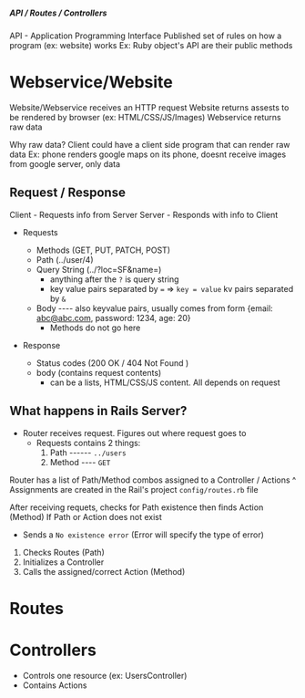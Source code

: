 ##### API / Routes / Controllers

API - Application Programming Interface
Published set of rules on how a program (ex: website) works
  Ex: Ruby object's API are their public methods

# Webservice/Website
Website/Webservice receives an HTTP request
  Website returns assests to be rendered by browser (ex: HTML/CSS/JS/Images)
  Webservice returns raw data

Why raw data? 
Client could have a client side program that can render raw data
  Ex: phone renders google maps on its phone, doesnt receive images from google server, only data


## Request / Response
Client - Requests info from Server
Server - Responds with info to Client

+ Requests
  - Methods (GET, PUT, PATCH, POST)
  - Path (../user/4)
  - Query String (../?loc=SF&name=) 
    - anything after the `?` is query string
    - key value pairs separated by `=` => `key = value`
      kv pairs separated by `&`
  - Body ---- also keyvalue pairs, usually comes from form
    {email: abc@abc.com, password: 1234, age: 20}
    - Methods do not go here

+ Response
  - Status codes (200 OK / 404 Not Found )
  - body (contains request contents)
    - can be a lists, HTML/CSS/JS content. All depends on request


## What happens in Rails Server?

+ Router receives request. Figures out where request goes to
  - Requests contains 2 things:
    1. Path ------  `../users`
    2. Method ----  `GET`

Router has a list of Path/Method combos assigned to a Controller / Actions
^ Assignments are created in the Rail's project `config/routes.rb` file

After receiving requets, checks for Path existence then finds Action (Method)
If Path or Action does not exist
  - Sends a `No existence error` (Error will specify the type of error)

1. Checks Routes (Path)
2. Initializes a Controller
3. Calls the assigned/correct Action (Method)

# Routes

# Controllers 
- Controls one resource (ex: UsersController)
- Contains Actions

